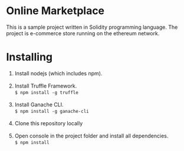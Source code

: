 # Online Marketplace

This is a sample project written in Solidity programming language. The project is e-commerce store running on the ethereum network.

# Installing
<ol>
  <li>Install nodejs (which includes npm).</li>
  <br>
  <li>Install Truffle Framework.<br><code>$ npm install -g truffle</code></li>
  <br>
  <li>Install Ganache CLI.<br><code>$ npm install -g ganache-cli</code></li>
  <br>
  <li>Clone this repository locally</li>
  <br>
  <li>Open console in the project folder and install all dependencies.<br><code>$ npm install</code></li>
</ol>
